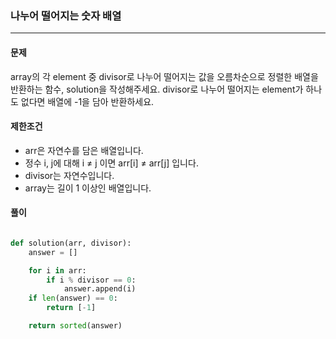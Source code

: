 ### 나누어 떨어지는 숫자 배열 ###

<hr>

#### 문제 ####
array의 각 element 중 divisor로 나누어 떨어지는 값을 오름차순으로 정렬한 배열을 반환하는 함수, solution을 작성해주세요.
divisor로 나누어 떨어지는 element가 하나도 없다면 배열에 -1을 담아 반환하세요.

#### 제한조건 ####
- arr은 자연수를 담은 배열입니다.
- 정수 i, j에 대해 i ≠ j 이면 arr[i] ≠ arr[j] 입니다.
- divisor는 자연수입니다.
- array는 길이 1 이상인 배열입니다.

#### 풀이 ####

```py

def solution(arr, divisor):
    answer = []

    for i in arr:
        if i % divisor == 0:
            answer.append(i)
    if len(answer) == 0:
        return [-1]

    return sorted(answer)

```